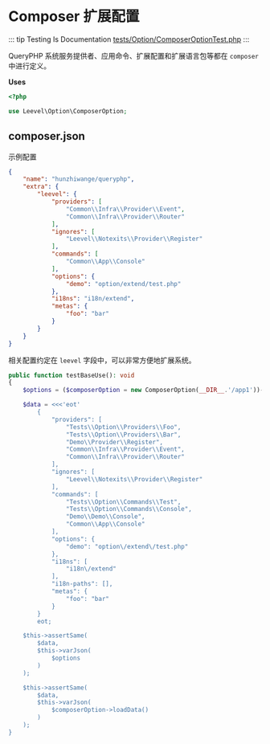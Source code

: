 # Composer 扩展配置

::: tip Testing Is Documentation
[tests/Option/ComposerOptionTest.php](https://github.com/hunzhiwange/framework/blob/master/tests/Option/ComposerOptionTest.php)
:::
    
QueryPHP 系统服务提供者、应用命令、扩展配置和扩展语言包等都在 `composer` 中进行定义。

**Uses**

``` php
<?php

use Leevel\Option\ComposerOption;
```

## composer.json 

示例配置

``` json
{
    "name": "hunzhiwange/queryphp",
    "extra": {
        "leevel": {
            "providers": [
                "Common\\Infra\\Provider\\Event",
                "Common\\Infra\\Provider\\Router"
            ],
            "ignores": [
                "Leevel\\Notexits\\Provider\\Register"
            ],
            "commands": [
                "Common\\App\\Console"
            ],
            "options": {
                "demo": "option/extend/test.php"
            },
            "i18ns": "i18n/extend",
            "metas": {
                "foo": "bar"
            }
        }
    }
}
```

相关配置约定在 `leevel` 字段中，可以非常方便地扩展系统。


``` php
public function testBaseUse(): void
{
    $options = ($composerOption = new ComposerOption(__DIR__.'/app1'))->loadData();

    $data = <<<'eot'
        {
            "providers": [
                "Tests\\Option\\Providers\\Foo",
                "Tests\\Option\\Providers\\Bar",
                "Demo\\Provider\\Register",
                "Common\\Infra\\Provider\\Event",
                "Common\\Infra\\Provider\\Router"
            ],
            "ignores": [
                "Leevel\\Notexits\\Provider\\Register"
            ],
            "commands": [
                "Tests\\Option\\Commands\\Test",
                "Tests\\Option\\Commands\\Console",
                "Demo\\Demo\\Console",
                "Common\\App\\Console"
            ],
            "options": {
                "demo": "option\/extend\/test.php"
            },
            "i18ns": [
                "i18n\/extend"
            ],
            "i18n-paths": [],
            "metas": {
                "foo": "bar"
            }
        }
        eot;

    $this->assertSame(
        $data,
        $this->varJson(
            $options
        )
    );

    $this->assertSame(
        $data,
        $this->varJson(
            $composerOption->loadData()
        )
    );
}
```